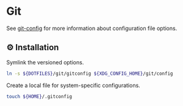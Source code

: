 # Git

See [git-config](https://git-scm.com/docs/git-config#FILES) for more information
about configuration file options.

## :gear: Installation

Symlink the versioned options.

```bash
ln -s ${DOTFILES}/git/gitconfig ${XDG_CONFIG_HOME}/git/config
```

Create a local file for system-specific configurations.

```bash
touch ${HOME}/.gitconfig
```
